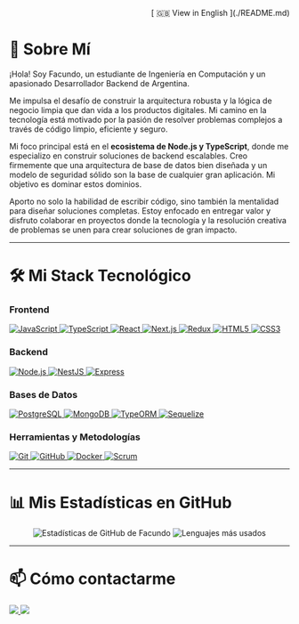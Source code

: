 <p align="right">[ 🇬🇧 View in English ](./README.md)</p>

# 🚀 Sobre Mí

¡Hola! Soy Facundo, un estudiante de Ingeniería en Computación y un apasionado Desarrollador Backend de Argentina.

Me impulsa el desafío de construir la arquitectura robusta y la lógica de negocio limpia que dan vida a los productos digitales. Mi camino en la tecnología está motivado por la pasión de resolver problemas complejos a través de código limpio, eficiente y seguro.

Mi foco principal está en el **ecosistema de Node.js y TypeScript**, donde me especializo en construir soluciones de backend escalables. Creo firmemente que una arquitectura de base de datos bien diseñada y un modelo de seguridad sólido son la base de cualquier gran aplicación. Mi objetivo es dominar estos dominios.

Aporto no solo la habilidad de escribir código, sino también la mentalidad para diseñar soluciones completas. Estoy enfocado en entregar valor y disfruto colaborar en proyectos donde la tecnología y la resolución creativa de problemas se unen para crear soluciones de gran impacto.

---

# 🛠️ Mi Stack Tecnológico

### Frontend
<p align="left">
    <a href="https://developer.mozilla.org/en-US/docs/Web/JavaScript" target="_blank"> 
        <img src="https://img.shields.io/badge/JavaScript-F7DF1E?style=for-the-badge&logo=javascript&logoColor=black" alt="JavaScript"/>
    </a>
    <a href="https://www.typescriptlang.org/" target="_blank"> 
        <img src="https://img.shields.io/badge/TypeScript-3178C6?style=for-the-badge&logo=typescript&logoColor=white" alt="TypeScript"/>
    </a>
    <a href="https://reactjs.org/" target="_blank"> 
        <img src="https://img.shields.io/badge/React-61DAFB?style=for-the-badge&logo=react&logoColor=black" alt="React"/>
    </a>
    <a href="https://nextjs.org/" target="_blank">
        <img src="https://img.shields.io/badge/Next.js-000000?style=for-the-badge&logo=next.js&logoColor=white" alt="Next.js"/>
    </a>
    <a href="https://redux.js.org/" target="_blank">
        <img src="https://img.shields.io/badge/Redux-764ABC?style=for-the-badge&logo=redux&logoColor=white" alt="Redux"/>
    </a>
    <a href="https://developer.mozilla.org/en-US/docs/Web/HTML" target="_blank"> 
        <img src="https://img.shields.io/badge/HTML5-E34F26?style=for-the-badge&logo=html5&logoColor=white" alt="HTML5"/>
    </a>
    <a href="https://developer.mozilla.org/en-US/docs/Web/CSS" target="_blank"> 
        <img src="https://img.shields.io/badge/CSS3-1572B6?style=for-the-badge&logo=css3&logoColor=white" alt="CSS3"/>
    </a>
</p>

### Backend
<p align="left">
    <a href="https://nodejs.org/en/" target="_blank"> 
        <img src="https://img.shields.io/badge/Node.js-339933?style=for-the-badge&logo=node.js&logoColor=white" alt="Node.js"/>
    </a>
    <a href="https://nestjs.com/" target="_blank"> 
        <img src="https://img.shields.io/badge/NestJS-E0234E?style=for-the-badge&logo=nestjs&logoColor=white" alt="NestJS"/>
    </a>
    <a href="https://expressjs.com/" target="_blank">
        <img src="https://img.shields.io/badge/Express-000000?style=for-the-badge&logo=express&logoColor=white" alt="Express"/>
    </a>
</p>

### Bases de Datos
<p align="left">
    <a href="https://www.postgresql.org/" target="_blank"> 
        <img src="https://img.shields.io/badge/PostgreSQL-4169E1?style=for-the-badge&logo=postgresql&logoColor=white" alt="PostgreSQL"/>
    </a>
    <a href="https://www.mongodb.com/" target="_blank">
        <img src="https://img.shields.io/badge/MongoDB-47A248?style=for-the-badge&logo=mongodb&logoColor=white" alt="MongoDB"/>
    </a>
    <a href="https://typeorm.io/" target="_blank">
      <img src="https://img.shields.io/badge/TypeORM-E83524?style=for-the-badge&logo=typeorm&logoColor=white" alt="TypeORM"/>
    </a>
    <a href="https://sequelize.org/" target="_blank">
      <img src="https://img.shields.io/badge/Sequelize-52B0E7?style=for-the-badge&logo=sequelize&logoColor=white" alt="Sequelize"/>
    </a>
</p>

### Herramientas y Metodologías
<p align="left">
    <a href="https://git-scm.com/" target="_blank"> 
        <img src="https://img.shields.io/badge/GIT-E84E31?style=for-the-badge&logo=git&logoColor=white" alt="Git"/>
    </a>
    <a href="https://github.com/" target="_blank">
        <img src="https://img.shields.io/badge/GitHub-181717?style=for-the-badge&logo=github&logoColor=white" alt="GitHub"/>
    </a>
    <a href="https://www.docker.com/" target="_blank">
        <img src="https://img.shields.io/badge/Docker-2496ED?style=for-the-badge&logo=docker&logoColor=white" alt="Docker"/>
    </a>
    <a href="https://www.scrum.org/" target="_blank">
        <img src="https://img.shields.io/badge/Scrum-0096D6?style=for-the-badge&logo=scrum&logoColor=white" alt="Scrum"/>
    </a>
</p>

---

# 📊 Mis Estadísticas en GitHub

<p align="center">
  <img src="https://github-readme-stats.vercel.app/api?username=AFacundoOrtiz&show_icons=true&theme=tokyonight&count_private=true" alt="Estadísticas de GitHub de Facundo" />
  <img src="https://github-readme-stats.vercel.app/api/top-langs/?username=AFacundoOrtiz&layout=compact&theme=tokyonight" alt="Lenguajes más usados" />
</p>

---

# 📫 Cómo contactarme

<p>
    <a href="mailto:urban12the@gmail.com">
        <img src="https://img.shields.io/badge/Gmail-D14836?style=for-the-badge&logo=gmail&logoColor=white" />
    </a>
    <a href="https://www.linkedin.com/in/facundo-ortiz-8a24b42a2/">
        <img src="https://img.shields.io/badge/LinkedIn-0A66C2?style=for-the-badge&logo=linkedin&logoColor=white" />
    </a>
</p>
